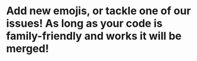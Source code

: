 # Add new emojis, or tackle one of our issues! As long as your code is family-friendly and works it will be merged!
